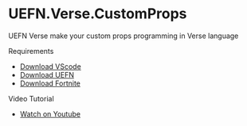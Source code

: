 # UEFN.Verse.CustomProps
UEFN Verse make your custom props programming in Verse language

Requirements
- [Download VScode](https://code.visualstudio.com/download)
- [Download UEFN](https://store.epicgames.com/en-US/p/fortnite--uefn)
- [Download Fortnite](https://store.epicgames.com/en-US/p/fortnite)

Video Tutorial
- [Watch on Youtube](https://youtu.be/6HyZ3N_j2hU)

  
